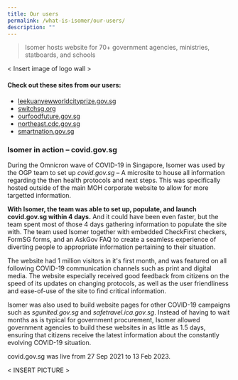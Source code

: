 ```yaml
---
title: Our users
permalink: /what-is-isomer/our-users/
description: ""
---
```

> Isomer hosts website for 70+ government agencies, ministries, statboards, and schools


&lt; Insert image of logo wall &gt;


#### Check out these sites from our users:
- [leekuanyewworldcityprize.gov.sg](https://www.leekuanyewworldcityprize.gov.sg/)
- [switchsg.org](https://www.switchsg.org/)
- [ourfoodfuture.gov.sg](https://www.ourfoodfuture.gov.sg/)
- [northeast.cdc.gov.sg](https://northeast.cdc.gov.sg/)
- [smartnation.gov.sg](https://www.smartnation.gov.sg/)

### Isomer in action – covid.gov.sg
During the Omnicron wave of COVID-19 in Singapore, Isomer was used by the OGP team to set up *covid.gov.sg* – A microsite to house all information regarding the then health protocols and next steps. This was specifically hosted outside of the main MOH corporate website to allow for more targetted information. 

**With Isomer, the team was able to set up, populate, and launch covid.gov.sg within 4 days.** And it could have been even faster, but the team spent most of those 4 days gathering information to populate the site with. The team used Isomer together with embedded CheckFirst checkers, FormSG forms, and an AskGov FAQ to create a seamless experience of diverting people to appropriate information pertaining to their situation.

The website had 1 million visitors in it's first month, and was featured on all following COVID-19 communication channels such as print and digital media. The website especially received good feedback from citizens on the speed of its updates on changing protocols, as well as the user friendliness and ease-of-use of the site to find critical information.

Isomer was also used to build website pages for other COVID-19 campaigns such as *sgunited.gov.sg* and *safetravel.ica.gov.sg*. Instead of having to wait months as is typical for government procurement, Isomer allowed government agencies to build these websites in as little as 1.5 days, ensuring that citizens receive the latest information about the constantly evolving COVID-19 situation.

covid.gov.sg was live from 27 Sep 2021 to 13 Feb 2023.

&lt; INSERT PICTURE &gt;